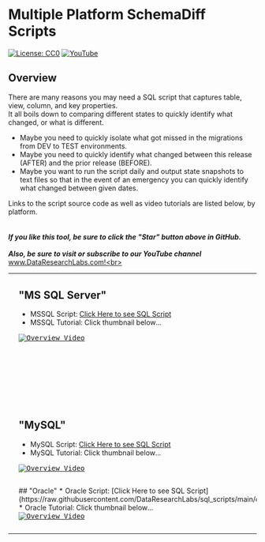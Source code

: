 # Multiple Platform SchemaDiff Scripts
[![License: CC0](https://img.shields.io/badge/License-CC0-red)](LICENSE "Creative Commons Zero License by DataResearchLabs (effectively = Public Domain")
[![YouTube](https://img.shields.io/badge/YouTube-DataResearchLabs-brightgreen)](http://www.DataResearchLabs.com)

## Overview
There are many reasons you may need a SQL script that captures table, view, column, and key properties.  
It all boils down to comparing different states to quickly identify what changed, or what is different.


* Maybe you need to quickly isolate what got missed in the migrations from DEV to TEST environments.  
* Maybe you need to quickly identify what changed between this release (AFTER) and the prior release (BEFORE).  
* Maybe you want to run the script daily and output state snapshots to text files so that in the event of an emergency you can quickly identify what changed between given dates.


Links to the script source code as well as video tutorials are listed below, by platform.
<br>
<br>
<br>
***If you like this tool, be sure to click the "Star" button above in GitHub.*** <br>
<br>
***Also, be sure to visit or subscribe to our YouTube channel*** www.DataResearchLabs.com!<br>
<br>


<table>

<tr>
  <td valign="top">
    <img src="https://github.com/DataResearchLabs/sql_scripts/blob/main/mssql/img/mssql_icon.png" height="96px">
  </td>
  <td>


## "MS SQL Server"
* MSSQL Script: [Click Here to see SQL Script](https://raw.githubusercontent.com/DataResearchLabs/sql_scripts/main/mssql/schemadiff/simple_schema_dump.sql)<br>
* MSSQL Tutorial: Click thumbnail below...<br>
<kbd>
<a href="http://www.youtube.com/watch?feature=player_embedded&v=Vxf3SM38Ar0" target="_blank">
<img src="http://img.youtube.com/vi/Vxf3SM38Ar0/0.jpg" alt="Overview Video" width="200" />
</a>
</kbd>
    <br>
    <br>
  </td>
</tr>

<tr>
  <td valign="top">
    <img src="https://github.com/DataResearchLabs/sql_scripts/blob/main/oracle/img/oracle_icon.png" height="96px">
  </td>
  <td>


<tr>
  <td valign="top">
    <img src="https://github.com/DataResearchLabs/sql_scripts/blob/main/mysql/img/mysql_icon.png" height="96px">
  </td>
  <td>


## "MySQL"
* MySQL Script: [Click Here to see SQL Script](https://raw.githubusercontent.com/DataResearchLabs/sql_scripts/main/mysql/schemadiff/simple_schema_dump.sql)<br>
* MySQL Tutorial: Click thumbnail below...<br>
<kbd>
<a href="http://www.youtube.com/watch?feature=player_embedded&v=LwfagEfficU" target="_blank">
<img src="http://img.youtube.com/vi/LwfagEfficU/0.jpg" alt="Overview Video" width="200" />
</a>
</kbd>
    <br>
    <br>
  </td>
</tr>



<tr>
  <td valign="top">
    <img src="https://github.com/DataResearchLabs/sql_scripts/blob/main/oracle/img/oracle_icon.png" height="96px">
  </td>
  <td>
## "Oracle"
* Oracle Script: [Click Here to see SQL Script](https://raw.githubusercontent.com/DataResearchLabs/sql_scripts/main/oracle/schemadiff/simple_schema_dump.sql)<br>
* Oracle Tutorial: Click thumbnail below...<br>
<kbd>
<a href="http://www.youtube.com/watch?feature=player_embedded&v=kzemPW1156s" target="_blank">
<img src="http://img.youtube.com/vi/kzemPW1156s/0.jpg" alt="Overview Video" width="200" />
</a>
</kbd>
    <br>
    <br>
  </td>
</tr>


</table>


